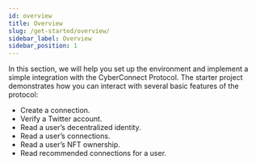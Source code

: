 ```yaml
---
id: overview
title: Overview
slug: /get-started/overview/
sidebar_label: Overview
sidebar_position: 1
---
```


In this section, we will help you set up the environment and implement a simple integration with the CyberConnect Protocol. The starter project demonstrates how you can interact with several basic features of the protocol:
<ul>
    <li>Create a connection.</li>
    <li>Verify a Twitter account.</li>
    <li>Read a user’s decentralized identity.</li>
    <li>Read a user’s connections.</li>
    <li>Read a user’s NFT ownership.</li>
    <li>Read recommended connections for a user.</li>
</ul>